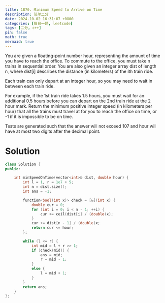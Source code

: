 ```yaml
---
title: 1870. Minimum Speed to Arrive on Time
description: 简单二分
date: 2024-10-02 16:31:07 +0800
categories: [每日一题, leetcode]
tags: [二分, c++]
pin: false
math: true
mermaid: true
---
```


You are given a floating-point number hour, representing the amount of time you have to reach the office. To commute to the office, you must take n trains in sequential order. You are also given an integer array dist of length n, where dist[i] describes the distance (in kilometers) of the ith train ride.

Each train can only depart at an integer hour, so you may need to wait in between each train ride.

For example, if the 1st train ride takes 1.5 hours, you must wait for an additional 0.5 hours before you can depart on the 2nd train ride at the 2 hour mark.
Return the minimum positive integer speed (in kilometers per hour) that all the trains must travel at for you to reach the office on time, or -1 if it is impossible to be on time.

Tests are generated such that the answer will not exceed 107 and hour will have at most two digits after the decimal point.


# Solution

```cpp
class Solution {
public:

    int minSpeedOnTime(vector<int>& dist, double hour) {
        int l = 1, r = 1e7 + 5;
        int n = dist.size();
        int ans = -1;

        function<bool(int x)> check = [&](int x) {
            double cur = 0;
            for (int i = 0; i < n - 1; ++i) {
                cur += ceil(dist[i] / (double)x);
            }
            cur += dist[n - 1] / (double)x;
            return cur <= hour;
        };

        while (l <= r) {
            int mid = l + r >> 1;
            if (check(mid)) {
                ans = mid;
                r = mid - 1;
            }
            else {
                l = mid + 1;
            }
        }
        return ans;
    }
};
```